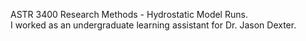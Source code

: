 ASTR 3400 Research Methods - Hydrostatic Model Runs. \
I worked as an undergraduate learning assistant for Dr. Jason Dexter.
